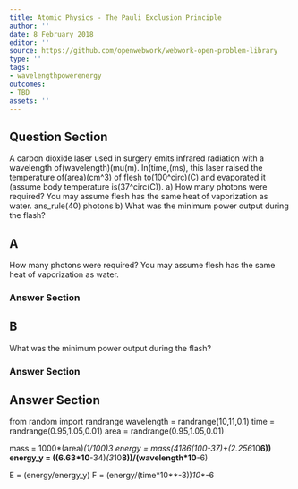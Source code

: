 ```yaml
---
title: Atomic Physics - The Pauli Exclusion Principle
author: ''
date: 8 February 2018
editor: ''
source: https://github.com/openwebwork/webwork-open-problem-library
type: ''
tags:
- wavelengthpowerenergy
outcomes:
- TBD
assets: ''
---
```


## Question Section 

A carbon dioxide laser used in surgery emits infrared radiation with a wavelength of(wavelength)(mu(m). In(time,(ms), this laser raised the temperature of(area)(cm^3) of flesh to(100^circ)(C) and evaporated it (assume body temperature is(37^circ(C)).
a) How many photons were required? You may assume flesh has the same heat of vaporization as water.
ans_rule(40) photons
b) What was the minimum power output during the flash?
## A
How many photons were required? You may assume flesh has the same heat of vaporization as water.
### Answer Section
## B
What was the minimum power output during the flash?
### Answer Section


## Answer Section

from random import randrange
wavelength = randrange(10,11,0.1)
time = randrange(0.95,1.05,0.01)
area = randrange(0.95,1.05,0.01)

mass = 1000*(area)*(1/100)**3
energy = mass*(4186*(100-37)+(2.256*10**6))
energy_y = ((6.63*10**-34)*(3*10**8))/(wavelength*10**-6)

E = (energy/energy_y)
F = (energy/(time*10**-3))*10**-6